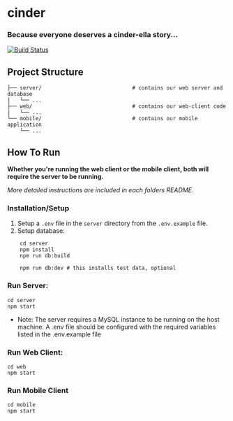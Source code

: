 # cinder
### Because everyone deserves a cinder-ella story...
[![Build Status](https://travis-ci.com/Raman-Maan/cinder.svg?token=yW9dwYrw65cdrdXoS86Y&branch=master)](https://travis-ci.com/Raman-Maan/cinder)

Project Structure
---
```
├── server/                             # contains our web server and database
|   └── ...
├── web/                                # contains our web-client code
|   └── ...
└── mobile/                             # contains our mobile application
    └── ...
```

How To Run
---
**Whether you're running the web client or the mobile client, both will require the server to be running.**

_More detailed instructions are included in each folders README._

### Installation/Setup

1) Setup a ```.env``` file in the ```server``` directory from the ```.env.example``` file.
2) Setup database:
```
    cd server
    npm install
    npm run db:build
    
    npm run db:dev # this installs test data, optional
```

### Run Server:

    cd server
    npm start

- Note: The server requires a MySQL instance to be running on the host machine. A .env file should be configured with the required variables listed in the .env.example file

### Run Web Client:

    cd web
    npm start

### Run Mobile Client

    cd mobile
    npm start
